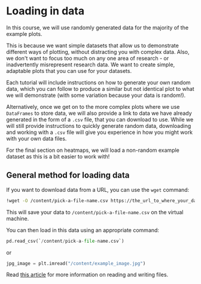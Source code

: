 # Loading in data

In this course, we will use randomly generated data for the majority of the example plots.

This is because we want simple datasets that allow us to demonstrate different ways of plotting, without distracting you with complex data. Also, we don't want to focus too much on any one area of research - or inadvertently misrepresent research data. We want to create simple, adaptable plots that you can use for your datasets.

Each tutorial will include instructions on how to generate your own random data, which you can follow to produce a similar but not identical plot to what we will demonstrate (with some variation because your data is random!).

Alternatively, once we get on to the more complex plots where we use `DataFrames` to store data, we will also provide a link to data we have already generated in the form of a `.csv` file, that you can download to use. While we will still provide instructions to quickly generate random data, downloading and working with a `.csv` file will give you experience in how you might work with your own data files.

For the final section on heatmaps, we will load a non-random example dataset as this is a bit easier to work with!

## General method for loading data

If you want to download data from a URL, you can use the `wget` command:

```bash
!wget -O /content/pick-a-file-name.csv https://the_url_to_where_your_data_is_stored
```

This will save your data to `/content/pick-a-file-name.csv` on the virtual machine.

You can then load in this data using an appropriate command:

```python
pd.read_csv(`/content/pick-a-file-name.csv`)
```

or

```python
jpg_image = plt.imread("/content/example_image.jpg")
```

Read [this article](https://realpython.com/pandas-read-write-files/) for more information on reading and writing files.
